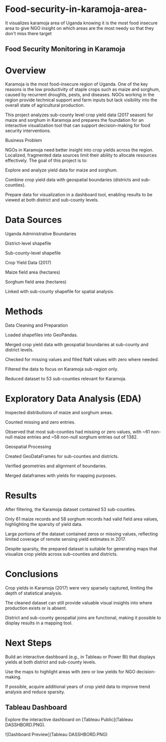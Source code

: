 # Food-security-in-karamoja-area-
It visualizes karamoja area of Uganda knowing it is the most food insecure area to give NGO insight on which areas are the most needy so that they don't miss there target


## Food Security Monitoring in Karamoja
# Overview

Karamoja is the most food-insecure region of Uganda. One of the key reasons is the low productivity of staple crops such as maize and sorghum, caused by recurrent droughts, pests, and diseases. NGOs working in the region provide technical support and farm inputs but lack visibility into the overall state of agricultural production.

This project analyzes sub-county level crop yield data (2017 season) for maize and sorghum in Karamoja and prepares the foundation for an interactive visualization tool that can support decision-making for food security interventions.

Business Problem

NGOs in Karamoja need better insight into crop yields across the region. Localized, fragmented data sources limit their ability to allocate resources effectively. The goal of this project is to:

Explore and analyze yield data for maize and sorghum.

Combine crop yield data with geospatial boundaries (districts and sub-counties).

Prepare data for visualization in a dashboard tool, enabling results to be viewed at both district and sub-county levels.

# Data Sources

Uganda Administrative Boundaries

District-level shapefile

Sub-county-level shapefile

Crop Yield Data (2017)

Maize field area (hectares)

Sorghum field area (hectares)

Linked with sub-county shapefile for spatial analysis.

# Methods

Data Cleaning and Preparation

Loaded shapefiles into GeoPandas.

Merged crop yield data with geospatial boundaries at sub-county and district levels.

Checked for missing values and filled NaN values with zero where needed.

Filtered the data to focus on Karamoja sub-region only.

Reduced dataset to 53 sub-counties relevant for Karamoja.

# Exploratory Data Analysis (EDA)

Inspected distributions of maize and sorghum areas.

Counted missing and zero entries.

Observed that most sub-counties had missing or zero values, with ~61 non-null maize entries and ~58 non-null sorghum entries out of 1382.

Geospatial Processing

Created GeoDataFrames for sub-counties and districts.

Verified geometries and alignment of boundaries.

Merged dataframes with yields for mapping purposes.

# Results

After filtering, the Karamoja dataset contained 53 sub-counties.

Only 61 maize records and 58 sorghum records had valid field area values, highlighting the sparsity of yield data.

Large portions of the dataset contained zeros or missing values, reflecting limited coverage of remote sensing yield estimates in 2017.

Despite sparsity, the prepared dataset is suitable for generating maps that visualize crop yields across sub-counties and districts.

# Conclusions

Crop yields in Karamoja (2017) were very sparsely captured, limiting the depth of statistical analysis.

The cleaned dataset can still provide valuable visual insights into where production exists or is absent.

District and sub-county geospatial joins are functional, making it possible to display results in a mapping tool.

# Next Steps

Build an interactive dashboard (e.g., in Tableau or Power BI) that displays yields at both district and sub-county levels.

Use the maps to highlight areas with zero or low yields for NGO decision-making.

If possible, acquire additional years of crop yield data to improve trend analysis and reduce sparsity.




## Tableau Dashboard
Explore the interactive dashboard on [Tableau Public](Tableau DASSHBORD.PNG).

![Dashboard Preview](Tableau DASSHBORD.PNG)

